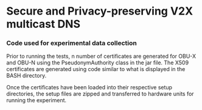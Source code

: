 # Secure and Privacy-preserving V2X multicast DNS
### Code used for experimental data collection 

Prior to running the tests, n number of certificates are generated for OBU-X and OBU-N using the PseudonymAuthority class in the jar file. The X509 certificates are generated using code similar to what is displayed in the BASH directory. 

Once the certificates have been loaded into their respective setup directories, the setup files are zipped and transferred to hardware units for running the experiment.
